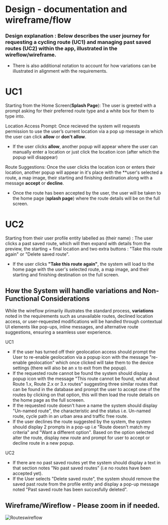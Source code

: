 # Design - documentation and wireframe/flow

### Design explanation : Below describes the user journey for requesting a cycling route (UC1) and managing past saved routes (UC2) within the app, illustrated in the wireflow/wireframe. 
- There is also additional notation to account for how variations can be illustrated in alignment with the requirements.
   
# UC1
Starting from the Home Screen(**Splash Page**): The user is greeted with a prompt asking for their preferred route type and a white box for them to type into.

Location Access Prompt: Once recieved the system will requests permission to use the user’s current location via a pop up message in which the user can click **allow** or **don't allow**.
- If the user clicks **allow**, another popup will appear where the user can manually enter a location or just click the location icon (after which the popup will disappear)
  
Route Suggestions: Once the user clicks the location icon or enters their location, another popup will appear in it's place with the **user's selected a route, a map image, their starting and finishing destination along with a message **accept** or **decline**. 
- Once the route has been accepted by the user, the user will be taken to the home page (**splash page**) where the route details will be on the full screen.

# UC2
Starting from their user profile entity labelled as (their name) : The user clicks a past saved route, which will then expand with details from the preview, the starting + final location and two extra buttons : "Take this route again" or "Delete saved route".
- If the user clicks **"Take this route again"**, the system will load to the home page with the user's selected route, a map image, and their starting and finishing destination on the full screen.

## How the System will handle variations and Non-Functional Considerations
While the wireflow primarily illustrates the standard process, **variations** noted in the requirements such as unavailable routes, declined location access, or user-requested modifications will be handled through contextual UI elements like pop-ups, inline messages, and alternative route suggestions, ensuring a seamless user experience.

UC1
- If the user has turned off their geolocation access should prompt the User to re-enable geolocation via a popup icon with the message "re-enable geolocation" which once clicked will take them to the device settings (there will also be an x to exit from the popup).
- If the requested route cannot be found the system should display a popup icon with the message "This route cannot be found, what about Route 1.x, Route 2.x or 3.x routes" suggesting three similar routes that can be found in the database and prompt the user to accept one of the routes by clicking on that option, this will then load the route details on the home page as the full screeen.
- If the requested route doesn't have a name the system should display "Un-named route", the characteristic and the status i.e. Un-named route, cycle path in an urban area and traffic free route.
- If the user declines the route suggested by the system, the system should display 2 prompts in a pop-up i.e "Route doesn't match my criteria" and "Want a different option". Based on the option selected alter the route, display new route and prompt for user to accept or decline route in a new popup.

UC2	
- If there are no past saved routes yet the system should display a text in that section notes "No past saved routes" (i.e no routes have been accepted yet).
- If the User selects "Delete saved route", the system should remove the saved past route from the profile entity and display a pop-up message noted "Past saved route has been succesfully deleted".

## Wireframe/Wireflow - Please zoom in if needed.
![Routeswireflow](https::github.com/user-attachments/assets/360e74e4-db27-43d8-ac45-486c5f6cf3f5)
